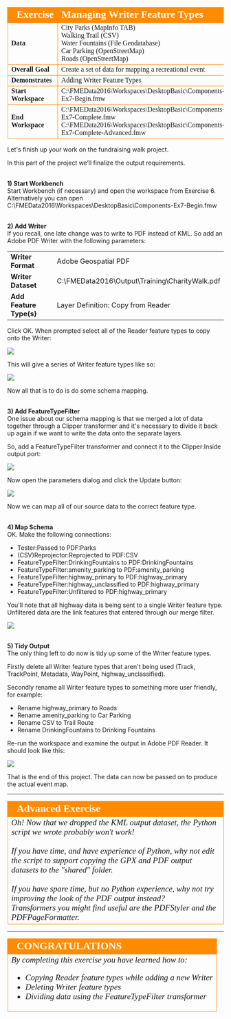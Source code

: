 <!--Exercise Section-->
<!--NB: In GitBook world we don't give a number to exercises-->

<table style="border-spacing: 0px;border-collapse: collapse;font-family:serif">
<tr>
<td width=25% style="vertical-align:middle;background-color:darkorange;border: 2px solid darkorange">
<i class="fa fa-cogs fa-lg fa-pull-left fa-fw" style="color:white;padding-right: 12px;vertical-align:text-top"></i>
<span style="color:white;font-size:x-large;font-weight: bold">Exercise</span>
</td>
<td style="border: 2px solid darkorange;background-color:darkorange;color:white">
<span style="color:white;font-size:x-large;font-weight: bold">Managing Writer Feature Types</span>
</td>
</tr>

<tr>
<td style="border: 1px solid darkorange; font-weight: bold">Data</td>
<td style="border: 1px solid darkorange">City Parks (MapInfo TAB)<br>Walking Trail (CSV)<br>Water Fountains (File Geodatabase)<br>Car Parking (OpenStreetMap)<br>Roads (OpenStreetMap)</td>
</tr>

<tr>
<td style="border: 1px solid darkorange; font-weight: bold">Overall Goal</td>
<td style="border: 1px solid darkorange">Create a set of data for mapping a recreational event</td>
</tr>

<tr>
<td style="border: 1px solid darkorange; font-weight: bold">Demonstrates</td>
<td style="border: 1px solid darkorange">Adding Writer Feature Types</td>
</tr>

<tr>
<td style="border: 1px solid darkorange; font-weight: bold">Start Workspace</td>
<td style="border: 1px solid darkorange">C:\FMEData2016\Workspaces\DesktopBasic\Components-Ex7-Begin.fmw</td>
</tr>

<tr>
<td style="border: 1px solid darkorange; font-weight: bold">End Workspace</td>
<td style="border: 1px solid darkorange">C:\FMEData2016\Workspaces\DesktopBasic\Components-Ex7-Complete.fmw<br>C:\FMEData2016\Workspaces\DesktopBasic\Components-Ex7-Complete-Advanced.fmw</td>
</tr>

</table>


Let's finish up your work on the fundraising walk project.

In this part of the project we’ll finalize the output requirements.


<br>**1) Start Workbench**
<br>Start Workbench (if necessary) and open the workspace from Exercise 6. Alternatively you can open C:\FMEData2016\Workspaces\DesktopBasic\Components-Ex7-Begin.fmw


<br>**2) Add Writer**
<br>If you recall, one late change was to write to PDF instead of KML. So add an Adobe PDF Writer with the following parameters:

<table style="border: 0px">

<tr>
<td style="font-weight: bold">Writer Format</td>
<td style="">Adobe Geospatial PDF</td>
</tr>

<tr>
<td style="font-weight: bold">Writer Dataset</td>
<td style="">C:\FMEData2016\Output\Training\CharityWalk.pdf</td>
</tr>

<tr>
<td style="font-weight: bold">Add Feature Type(s)</td>
<td style="">Layer Definition: Copy from Reader</td>
</tr>

</table>

Click OK. When prompted select all of the Reader feature types to copy onto the Writer:

![](./Images/Img4.107.Ex7.SelectAllFTsToCopy.png)

This will give a series of Writer feature types like so:

![](./Images/Img4.108.Ex7.NewPDFFTs.png)

Now all that is to do is do some schema mapping.


<br>**3) Add FeatureTypeFilter**
<br>One issue about our schema mapping is that we merged a lot of data together through a Clipper transformer and it's necessary to divide it back up again if we want to write the data onto the separate layers.

So, add a FeatureTypeFilter transformer and connect it to the Clipper:Inside output port:

![](./Images/Img4.109.Ex7.FeatureTypeFilterOnCanvas.png)

Now open the parameters dialog and click the Update button:

![](./Images/Img4.110.Ex7.FeatureTypeFilterDialog.png)

Now we can map all of our source data to the correct feature type.


<br>**4) Map Schema**
<br>OK. Make the following connections:


- Tester:Passed to PDF:Parks
- (CSV)Reprojector:Reprojected to PDF:CSV
- FeatureTypeFilter:DrinkingFountains to PDF:DrinkingFountains
- FeatureTypeFilter:amenity\_parking to PDF:amenity\_parking
- FeatureTypeFilter:highway\_primary to PDF:highway\_primary
- FeatureTypeFilter:highway\_unclassified to PDF:highway\_primary
- FeatureTypeFilter:Unfiltered to PDF:highway\_primary

You'll note that all highway data is being sent to a single Writer feature type. Unfiltered data are the link features that entered through our merge filter.

![](./Images/Img4.111.Ex7.SchemaMapping.png)


<br>**5) Tidy Output**
<br>The only thing left to do now is tidy up some of the Writer feature types.

Firstly delete all Writer feature types that aren't being used (Track, TrackPoint, Metadata, WayPoint, highway_unclassified).

Secondly rename all Writer feature types to something more user friendly, for example:

- Rename highway_primary to Roads
- Rename amenity_parking to Car Parking
- Rename CSV to Trail Route
- Rename DrinkingFountains to Drinking Fountains

Re-run the workspace and examine the output in Adobe PDF Reader. It should look like this:

![](./Images/Img4.112.Ex7.AdobePDFOutput.png)

That is the end of this project. The data can now be passed on to produce the actual event map.

---

<!--Advanced Exercise Section-->

<table style="border-spacing: 0px">
<tr>
<td style="vertical-align:middle;background-color:darkorange;border: 2px solid darkorange">
<i class="fa fa-cogs fa-lg fa-pull-left fa-fw" style="color:white;padding-right: 12px;vertical-align:text-top"></i>
<span style="color:white;font-size:x-large;font-weight: bold;font-family:serif">Advanced Exercise</span>
</td>
</tr>

<tr>
<td style="border: 1px solid darkorange">
<span style="font-family:serif; font-style:italic; font-size:larger">
Oh! Now that we dropped the KML output dataset, the Python script we wrote probably won't work! 
<br><br>If you have time, and have experience of Python, why not edit the script to support copying the GPX and PDF output datasets to the "shared" folder.
<br><br>If you have spare time, but no Python experience, why not try improving the look of the PDF output instead?
<br>Transformers you might find useful are the PDFStyler and the PDFPageFormatter.
</span>
</td>
</tr>
</table>

---

<!--Exercise Congratulations Section--> 

<table style="border-spacing: 0px">
<tr>
<td style="vertical-align:middle;background-color:darkorange;border: 2px solid darkorange">
<i class="fa fa-thumbs-o-up fa-lg fa-pull-left fa-fw" style="color:white;padding-right: 12px;vertical-align:text-top"></i>
<span style="color:white;font-size:x-large;font-weight: bold;font-family:serif">CONGRATULATIONS</span>
</td>
</tr>

<tr>
<td style="border: 1px solid darkorange">
<span style="font-family:serif; font-style:italic; font-size:larger">
By completing this exercise you have learned how to:
<br>
<ul><li>Copying Reader feature types while adding a new Writer</li>
<li>Deleting Writer feature types</li>
<li>Dividing data using the FeatureTypeFilter transformer</li></ul>
</span>
</td>
</tr>
</table>
